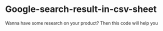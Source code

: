 # Google-search-result-in-csv-sheet
Wanna have some research on your product? Then this code will help you 
